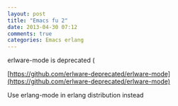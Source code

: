 ```yaml
---
layout: post
title: "Emacs fu 2"
date: 2013-04-30 07:12
comments: true
categories: Emacs erlang
---
```


erlware-mode is deprecated (

[https://github.com/erlware-deprecated/erlware-mode](https://github.com/erlware-deprecated/erlware-mode)


Use erlang-mode in erlang distribution instead

